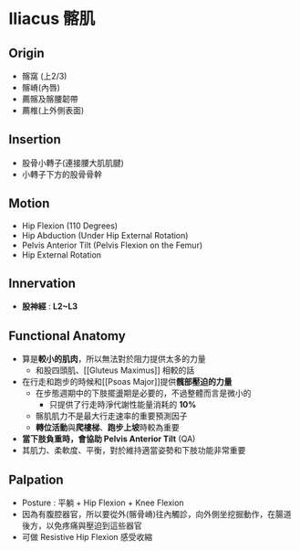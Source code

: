 # Iliacus 髂肌
## Origin
* 髂窩 (上2/3)
* 髂嵴(內唇)
* 薦髂及髂腰韌帶
* 薦椎(上外側表面)  

## Insertion
* 股骨小轉子(連接腰大肌肌腱)
* 小轉子下方的股骨骨幹  

## Motion
* Hip Flexion (110 Degrees)
* Hip Abduction (Under Hip External Rotation)
* Pelvis Anterior Tilt (Pelvis Flexion on the Femur)
* Hip External Rotation  

## Innervation
* **股神經** : **L2~L3**  

## Functional Anatomy
* 算是**較小的肌肉**，所以無法對於阻力提供太多的力量
	* 和股四頭肌、[[Gluteus Maximus]] 相較的話
* 在行走和跑步的時候和[[Psoas Major]]提供**髖部壓迫的力量**
	* 在步態週期中的下肢擺盪期是必要的，不過整體而言是微小的
		* 只提供了行走時淨代謝性能量消耗的 **10%**
	* 髂肌肌力不是最大行走速率的重要預測因子
	* **轉位活動**與**爬樓梯**、**跑步上坡**時較為重要  
* **當下肢負重時，會協助 Pelvis Anterior Tilt** (QA)
* 其肌力、柔軟度、平衡，對於維持適當姿勢和下肢功能非常重要  

## Palpation
* Posture : 平躺 + Hip Flexion + Knee Flexion
* 因為有腹腔器官，所以要從外(髂骨嵴)往內觸診，向外側坐挖掘動作，在腸道後方，以免疼痛與壓迫到這些器官
* 可做 Resistive Hip Flexion 感受收縮